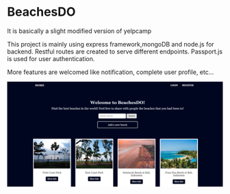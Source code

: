 # BeachesDO
It is basically a slight modified version of yelpcamp

This project is mainly using express framework,mongoDB and node.js for backend. 
Restful routes are created to serve different endpoints. 
Passport.js is used for user authentication.

More features are welcomed like notification, complete user profile, etc...


![GitHub Logo](https://github.com/OhDylan/BeachesDO/blob/master/BeachesDO.png)
